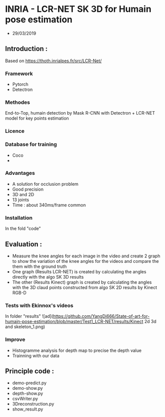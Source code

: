 # INRIA - LCR-NET SK 3D for Humain pose estimation
- 29/03/2019
## Introduction :  
Based on https://thoth.inrialpes.fr/src/LCR-Net/

### Framework  
- Pytorch 
- Detectron
### Methodes  
End-to-Top, humain detection by Mask R-CNN with Detectron + LCR-NET model for key points estimation
### Licence  

### Database for training  
- Coco
- 
### Advantages 
- A solution for occlusion problem
- Good precision
- 3D and 2D
- 13 joints
- Time : about 340ms/frame common
### Installation  
In the fold "code"
## Evaluation : 
- Measure the knee angles for each image in the video and create 2 graph to show the variation of the knee angles for the videos and compare the them with the ground truth
- One graph (Results LCR-NET) is created by calculating the angles directly with the algo SK 3D results
- The other (Results Kinect) graph is created by calculating the angles with the 3D claud points constructed from algo SK 2D results by Kinect RGB-D
### Tests with Ekinnox's videos  
In folder "results"
![ad](https://github.com/YangDi666/State-of-art-for-humain-pose-estimation/blob/master/Test1_LCR-NET/results/Kinect 2d 3d and skeleton_1.png)
### Improve 
- Histogramme analysis for depth map to precise the depth value
- Trainning with our data
## Principle code :
- demo-predict.py 
- demo-show.py
- depth-show.py
- csvWriter.py
- 3Dreconstruction.py
- show_result.py
